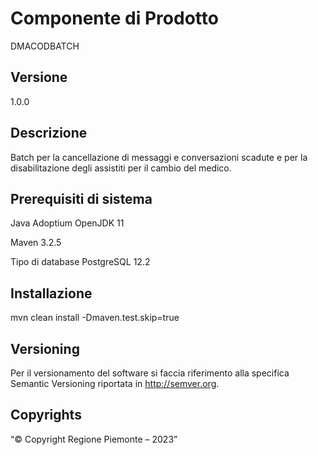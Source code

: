 # Componente di Prodotto

DMACODBATCH

## Versione

1.0.0

## Descrizione

Batch per la cancellazione di messaggi e conversazioni scadute e per la disabilitazione degli assistiti per il cambio del medico.

## Prerequisiti di sistema

Java
Adoptium OpenJDK 11

Maven
3.2.5

Tipo di database
PostgreSQL 12.2

## Installazione

mvn clean install -Dmaven.test.skip=true

## Versioning

Per il versionamento del software si faccia riferimento alla specifica Semantic Versioning riportata in http://semver.org.

## Copyrights

“© Copyright Regione Piemonte – 2023”

